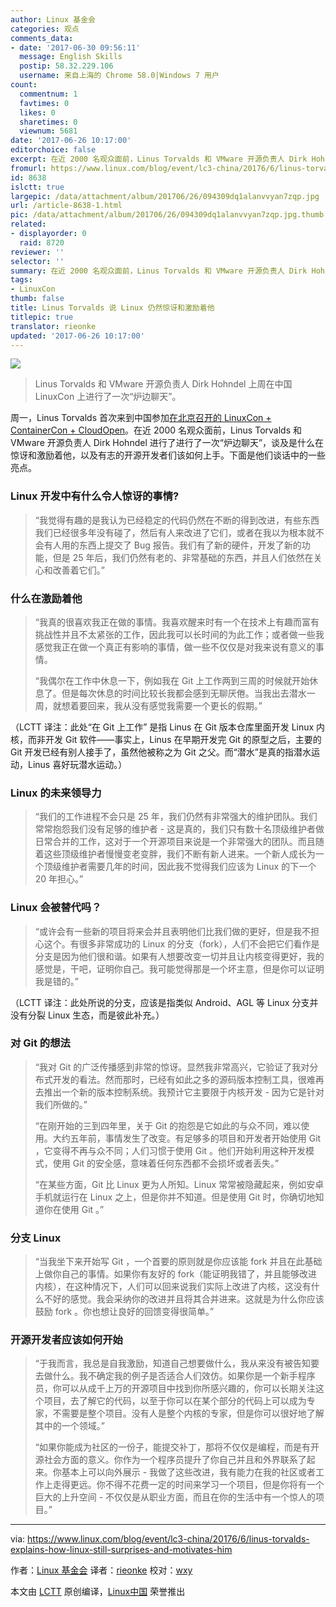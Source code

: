 ```yaml
---
author: Linux 基金会
categories: 观点
comments_data:
- date: '2017-06-30 09:56:11'
  message: English Skills
  postip: 58.32.229.106
  username: 来自上海的 Chrome 58.0|Windows 7 用户
count:
  commentnum: 1
  favtimes: 0
  likes: 0
  sharetimes: 0
  viewnum: 5681
date: '2017-06-26 10:17:00'
editorchoice: false
excerpt: 在近 2000 名观众面前，Linus Torvalds 和 VMware 开源负责人 Dirk Hohndel 进行了进行了一次“炉边聊天”，谈及是什么在惊讶和激励着他，以及有志的开源开发者们该如何上手。
fromurl: https://www.linux.com/blog/event/lc3-china/20176/6/linus-torvalds-explains-how-linux-still-surprises-and-motivates-him
id: 8638
islctt: true
largepic: /data/attachment/album/201706/26/094309dq1alanvvyan7zqp.jpg
url: /article-8638-1.html
pic: /data/attachment/album/201706/26/094309dq1alanvvyan7zqp.jpg.thumb.jpg
related:
- displayorder: 0
  raid: 8720
reviewer: ''
selector: ''
summary: 在近 2000 名观众面前，Linus Torvalds 和 VMware 开源负责人 Dirk Hohndel 进行了进行了一次“炉边聊天”，谈及是什么在惊讶和激励着他，以及有志的开源开发者们该如何上手。
tags:
- LinuxCon
thumb: false
title: Linus Torvalds 说 Linux 仍然惊讶和激励着他
titlepic: true
translator: rieonke
updated: '2017-06-26 10:17:00'
---
```


![](/data/attachment/album/201706/26/094309dq1alanvvyan7zqp.jpg)



> 
> Linus Torvalds 和 VMware 开源负责人 Dirk Hohndel 上周在中国 LinuxCon 上进行了一次“炉边聊天”。
> 
> 
> 






周一，Linus Torvalds 首次来到中国参加[在北京召开的 LinuxCon + ContainerCon + CloudOpen](https://www.lfasiallc.com/linuxcon-containercon-cloudopen-china)。在近 2000 名观众面前，Linus Torvalds 和 VMware 开源负责人 Dirk Hohndel 进行了进行了一次“炉边聊天”，谈及是什么在惊讶和激励着他，以及有志的开源开发者们该如何上手。下面是他们谈话中的一些亮点。


### Linux 开发中有什么令人惊讶的事情?



> 
> “我觉得有趣的是我认为已经稳定的代码仍然在不断的得到改进，有些东西我们已经很多年没有碰了，然后有人来改进了它们，或者在我以为根本就不会有人用的东西上提交了 Bug 报告。我们有了新的硬件，开发了新的功能，但是 25 年后，我们仍然有老的、非常基础的东西，并且人们依然在关心和改善着它们。”
> 
> 
> 


### 什么在激励着他



> 
> “我真的很喜欢我正在做的事情。我喜欢醒来时有一个在技术上有趣而富有挑战性并且不太紧张的工作，因此我可以长时间的为此工作；或者做一些我感觉我正在做一个真正有影响的事情，做一些不仅仅是对我来说有意义的事情。
> 
> 
> “我偶尔在工作中休息一下，例如我在 Git 上工作两到三周的时候就开始休息了。但是每次休息的时间比较长我都会感到无聊厌倦。当我出去潜水一周，就想着要回来，我从没有感觉我需要一个更长的假期。”
> 
> 
> 


（LCTT 译注：此处“在 Git 上工作” 是指 Linus 在 Git 版本仓库里面开发 Linux 内核，而非开发 Git 软件——事实上，Linus 在早期开发完 Git 的原型之后，主要的 Git 开发已经有别人接手了，虽然他被称之为 Git 之父。而“潜水”是真的指潜水运动，Linus 喜好玩潜水运动。）


### Linux 的未来领导力



> 
> “我们的工作进程不会只是 25 年，我们仍然有非常强大的维护团队。我们常常抱怨我们没有足够的维护者 - 这是真的，我们只有数十名顶级维护者做日常合并的工作，这对于一个开源项目来说是一个非常强大的团队。而且随着这些顶级维护者慢慢变老变胖，我们不断有新人进来。一个新人成长为一个顶级维护者需要几年的时间，因此我不觉得我们应该为 Linux 的下一个 20 年担心。”
> 
> 
> 


### Linux 会被替代吗？



> 
> “或许会有一些新的项目将来会并且表明他们比我们做的更好，但是我不担心这个。有很多非常成功的 Linux 的分支（fork），人们不会把它们看作是分支是因为他们很和谐。如果有人想要改变一切并且让内核变得更好，我的感觉是，干吧，证明你自己。我可能觉得那是一个坏主意，但是你可以证明我是错的。”
> 
> 
> 


（LCTT 译注：此处所说的分支，应该是指类似 Android、AGL 等 Linux 分支并没有分裂 Linux 生态，而是彼此补充。）


### 对 Git 的想法



> 
> “我对 Git 的广泛传播感到非常的惊讶。显然我非常高兴，它验证了我对分布式开发的看法。然而那时，已经有如此之多的源码版本控制工具，很难再去推出一个新的版本控制系统。我预计它主要限于内核开发 - 因为它是针对我们所做的。”
> 
> 
> “在刚开始的三到四年里，关于 Git 的抱怨是它如此的与众不同，难以使用。大约五年前，事情发生了改变。有足够多的项目和开发者开始使用 Git ，它变得不再与众不同；人们习惯于使用 Git 。他们开始利用这种开发模式，使用 Git 的安全感，意味着任何东西都不会损坏或者丢失。”
> 
> 
> “在某些方面，Git 比 Linux 更为人所知。Linux 常常被隐藏起来，例如安卓手机就运行在 Linux 之上，但是你并不知道。但是使用 Git 时，你确切地知道你在使用 Git 。”
> 
> 
> 


### 分支 Linux



> 
> “当我坐下来开始写 Git ，一个首要的原则就是你应该能 fork 并且在此基础上做你自己的事情。如果你有友好的 fork（能证明我错了，并且能够改进内核），在这种情况下，人们可以回来说我们实际上改进了内核，这没有什么不好的感觉。我会采纳你的改进并且将其合并进来。这就是为什么你应该鼓励 fork 。你也想让良好的回馈变得很简单。”
> 
> 
> 


### 开源开发者应该如何开始



> 
> “于我而言，我总是自我激励，知道自己想要做什么，我从来没有被告知要去做什么。我不确定我的例子是否适合人们效仿。如果你是一个新手程序员，你可以从成千上万的开源项目中找到你所感兴趣的，你可以长期关注这个项目，去了解它的代码，以至于你可以在某个部分的代码上可以成为专家，不需要是整个项目。没有人是整个内核的专家，但是你可以很好地了解其中的一个领域。”
> 
> 
> “如果你能成为社区的一份子，能提交补丁，那将不仅仅是编程，而是有开源社会方面的意义。你作为一个程序员提升了你自己并且和外界联系了起来。你基本上可以向外展示 - 我做了这些改进，我有能力在我的社区或者工作上走得更远。你不得不花费一定的时间来学习一个项目，但是你将有一个巨大的上升空间 - 不仅仅是从职业方面，而且在你的生活中有一个惊人的项目。”
> 
> 
> 




---


via: <https://www.linux.com/blog/event/lc3-china/20176/6/linus-torvalds-explains-how-linux-still-surprises-and-motivates-him>


作者：[Linux 基金会](https://www.linux.com/users/lfadmin) 译者：[rieonke](https://github.com/rieonke) 校对：[wxy](https://github.com/wxy)


本文由 [LCTT](https://github.com/LCTT/TranslateProject) 原创编译，[Linux中国](https://linux.cn/) 荣誉推出